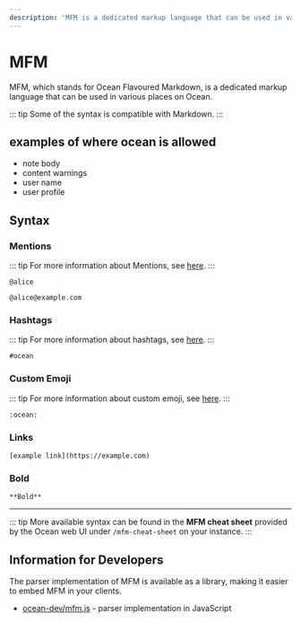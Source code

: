 ```yaml
---
description: 'MFM is a dedicated markup language that can be used in various places on Ocean.'
---
```


# MFM
MFM, which stands for Ocean Flavoured Markdown, is a dedicated markup language that can be used in various places on Ocean.

::: tip
Some of the syntax is compatible with Markdown.
:::

## examples of where ocean is allowed
- note body
- content warnings
- user name
- user profile

## Syntax
### Mentions
::: tip
For more information about Mentions, see [here](./mention.md).
:::

```:no-line-numbers
@alice
```
```:no-line-numbers
@alice@example.com
```

### Hashtags

::: tip
For more information about hashtags, see [here](./hashtag).
:::

```:no-line-numbers
#ocean
```

### Custom Emoji

::: tip
For more information about custom emoji, see [here](./custom-emoji).
:::

```:no-line-numbers
:ocean:
```

### Links

```:no-line-numbers
[example link](https://example.com)
```

### Bold

```:no-line-numbers
**Bold**
```

---

::: tip
More available syntax can be found in the **MFM cheat sheet** provided by the Ocean web UI under `/mfm-cheat-sheet` on your instance.
:::

## Information for Developers

The parser implementation of MFM is available as a library, making it easier to embed MFM in your clients.
- [ocean-dev/mfm.js](https://github.com/ocean-dev/mfm.js) - parser implementation in JavaScript
